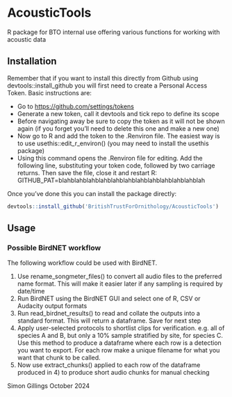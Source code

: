 # AcousticTools
R package for BTO internal use offering various functions for working with acoustic data

## Installation

Remember that if you want to install this directly from Github using
devtools::install_github you will first need to create a Personal Access
Token. Basic instructions are:

-   Go to <https://github.com/settings/tokens>
-   Generate a new token, call it devtools and tick repo to define its
    scope
-   Before navigating away be sure to copy the token as it will not be
    shown again (if you forget you’ll need to delete this one and make a
    new one)
-   Now go to R and add the token to the .Renviron file. The easiest way
    is to use usethis::edit_r\_environ() (you may need to install the
    usethis package)
-   Using this command opens the .Renviron file for editing. Add the
    following line, substituting your token code, followed by two
    carriage returns. Then save the file, close it and restart R:
    GITHUB_PAT=blahblahblahblahblahblahblahblahblahblahblahblah

Once you’ve done this you can install the package directly:

``` r
devtools::install_github('BritishTrustForOrnithology/AcousticTools')
```


## Usage

### Possible BirdNET workflow

The following workflow could be used with BirdNET.

1. Use rename_songmeter_files() to convert all audio files to the preferred name 
format. This will make it easier later if any sampling is required by date/time
2. Run BirdNET using the BirdNET GUI and select one of R, CSV or Audacity output 
formats
3. Run read_birdnet_results() to read and collate the outputs into a standard 
format. This will return a dataframe. Save for next step
4. Apply user-selected protocols to shortlist clips for verification. e.g. all 
of species A and B, but only a 10% sample stratified by site, for species C. Use 
this method to produce a dataframe where each row is a detection you want to 
export. For each row make a unique filename for what you want that chunk to be 
called.
5. Now use extract_chunks() applied to each row of the dataframe produced in 4) 
to produce short audio chunks for manual checking


Simon Gillings
October 2024
